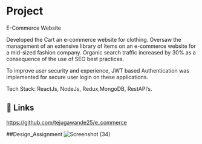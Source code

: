 
# Project
E-Commerce Website 


Developed the Cart an e-commerce website for clothing. Oversaw the management of an extensive library of items on an
e-commerce website for a mid-sized fashion company. Organic search traffic increased by 30% as a consequence of the
use of SEO best practices.

To improve user security and experience, JWT based Authentication was implemented for secure user login on these
applications.

Tech Stack: ReactJs, NodeJs, Redux,MongoDB, RestAPI’s.







## 🔗 Links
https://github.com/tejugawande25/e_commerce

##Design_Assignment
![Screenshot (34)](https://github.com/user-attachments/assets/d258dd94-2e12-4b28-9798-6a5acc69f41b)

